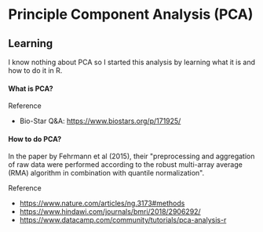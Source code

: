 # Principle Component Analysis (PCA)

## Learning
I know nothing about PCA so I started this analysis by learning what it is and how to do it in R. 

#### What is PCA?

Reference
- Bio-Star Q&A: https://www.biostars.org/p/171925/


#### How to do PCA?
In the paper by Fehrmann et al (2015), their "preprocessing and aggregation of raw data were performed according to the robust multi-array average (RMA) algorithm in combination with quantile normalization".

Reference
- https://www.nature.com/articles/ng.3173#methods
- https://www.hindawi.com/journals/bmri/2018/2906292/
- https://www.datacamp.com/community/tutorials/pca-analysis-r
